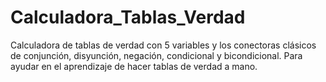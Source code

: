 # Calculadora_Tablas_Verdad
Calculadora de tablas de verdad con 5 variables y los conectoras clásicos de conjunción, disyunción, negación, condicional y bicondicional. Para ayudar en el aprendizaje de hacer tablas de verdad a mano.
